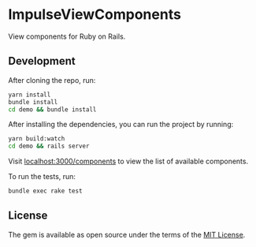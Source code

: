 # ImpulseViewComponents

View components for Ruby on Rails.

## Development

After cloning the repo, run:

```bash
yarn install
bundle install
cd demo && bundle install
```

After installing the dependencies, you can run the project by running:

```bash
yarn build:watch
cd demo && rails server
```

Visit [localhost:3000/components](localhost:3000/components) to view the list of available components.

To run the tests, run:

```bash
bundle exec rake test
```

## License

The gem is available as open source under the terms of the [MIT License](https://opensource.org/licenses/MIT).
